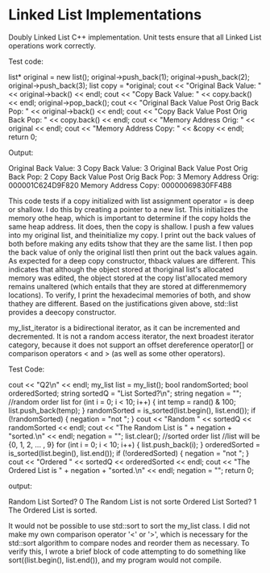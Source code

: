 # Linked List Implementations

Doubly Linked List C++ implementation. Unit tests ensure that all Linked List operations work correctly.

Test code:

list<int>* original = new list<int>();
original->push_back(1);
original->push_back(2);
original->push_back(3);
list<int> copy = *original;
cout << "Original Back Value: " << original->back() << endl;
cout << "Copy Back Value: " << copy.back() << endl;
original->pop_back();
cout << "Original Back Value Post Orig Back Pop: " << original->back() << endl;
cout << "Copy Back Value Post Orig Back Pop: " << copy.back() << endl;
cout << "Memory Address Orig: " << original << endl;
cout << "Memory Address Copy: " << &copy << endl;
return 0;

Output:

Original Back Value: 3
Copy Back Value: 3
Original Back Value Post Orig Back Pop: 2
Copy Back Value Post Orig Back Pop: 3
Memory Address Orig: 000001C624D9F820
Memory Address Copy: 00000069830FF4B8

This code tests if a copy initialized with list assignment operator = is deep or shallow. I do this by creating a pointer to a new list. This initializes the memory othe heap, which is important to determine if the copy holds the same heap address. Iit does, then the copy is shallow. I push a few values into my original list, and theinitialize my copy. I print out the back values of both before making any edits tshow that they are the same list. I then pop the back value of only the original listI then print out the back values again. As expected for a deep copy constructor, thback values are different. This indicates that although the object stored at thoriginal list's allocated memory was edited, the object stored at the copy list'allocated memory remains unaltered (which entails that they are stored at differenmemory locations). To verify, I print the hexadecimal memories of both, and show thathey are different. Based on the justifications given above, std::list provides a deecopy constructor.

my_list_iterator is a bidirectional iterator, as it can be incremented and decremented. It is not a random access iterator, the next broadest iterator category, because it does not support an offset dereference operator[] or comparison operators < and > (as well as some other operators).

Test Code:

cout << "Q2\n" << endl;
my_list list = my_list();
bool randomSorted;
bool orderedSorted;
string sortedQ = "List Sorted?\n";
string negation = "";
//random order list
for (int i = 0; i < 10; i++) {
int temp = rand() & 100;
list.push_back(temp);
}
randomSorted = is_sorted(list.begin(), list.end());
if (!randomSorted) {
negation = "not ";
}
cout << "Random " << sortedQ << randomSorted << endl;
cout << "The Random List is " + negation + "sorted.\n" << endl;
negation = "";
list.clear();
//sorted order list
//list will be {0, 1, 2, ... , 9}
for (int i = 0; i < 10; i++) {
list.push_back(i);
}
orderedSorted = is_sorted(list.begin(), list.end());
if (!orderedSorted) {
negation = "not ";
}
cout << "Ordered " << sortedQ << orderedSorted << endl;
cout << "The Ordered List is " + negation + "sorted.\n" << endl;
negation = "";
return 0;

output:

Random List Sorted?
0
The Random List is not sorte
Ordered List Sorted?
1
The Ordered List is sorted.

It would not be possible to use std::sort to sort the my_list class. I did not make my own comparison operator '<' or '>', which is necessary for the std::sort algorithm to compare nodes and reorder them as necessary. To verify this, I wrote a brief block of code attempting to do something like sort((list.begin(), list.end()), and my program would not compile.
